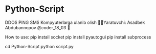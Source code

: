 
# Python-Script
DDOS PING SMS Kompyuterlarga ulanib olish 👨‍💻Yaratuvchi: Asadbek Abdubannopov @coder_18_03  💬

How to use:
pip install socket
pip install pyautogui
pip install subprocess

cd Python-Script
python script.py
